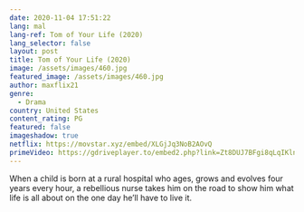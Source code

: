 ```yaml
---
date: 2020-11-04 17:51:22
lang: mal
lang-ref: Tom of Your Life (2020)
lang_selector: false
layout: post
title: Tom of Your Life (2020)
image: /assets/images/460.jpg
featured_image: /assets/images/460.jpg
author: maxflix21
genre:
  - Drama
country: United States
content_rating: PG
featured: false
imageshadow: true
netflix: https://movstar.xyz/embed/XLGjJq3NoB2AOvQ
primeVideo: https://gdriveplayer.to/embed2.php?link=Zt8DUJ7BFgi8qLqIKlncowMOY%252BRNkHz6cnjE7K90opzikkVNW%252FXxZU4LnMDTHWG%252B5OlCWRoIO6PpFAgjtpe1apCXh%252FAl7MVQHubRdPcSrc2ZY6adWnOTKjVis3OCEOgDmpbZQUsupzC6810vsxcoR%252FeTpP1aFQ7XldXYzLb5qZ01%252Bjqw1cOq5J4M4Dp5cAy%252FHKSRIU3q7Hj8p3Re5wmnqId0y6Aow4tgWdBkGYH9nG8ba4KxOTlr4AvS%252FJOH4R003sv9U0KNx%252BObUf5Yn8C27v
---
```

When a child is born at a rural hospital who ages, grows and evolves four years every hour, a rebellious nurse takes him on the road to show him what life is all about on the one day he’ll have to live it.